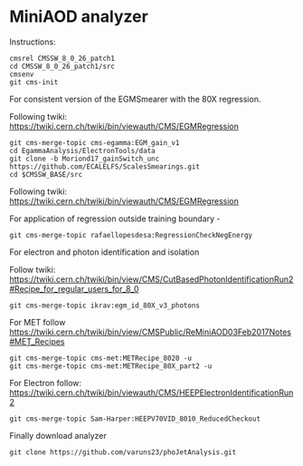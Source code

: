 # MiniAOD analyzer 

Instructions:
```
cmsrel CMSSW_8_0_26_patch1
cd CMSSW_8_0_26_patch1/src
cmsenv
git cms-init
```

For consistent version of the EGMSmearer with the 80X regression.

Following twiki: https://twiki.cern.ch/twiki/bin/viewauth/CMS/EGMRegression
```
git cms-merge-topic cms-egamma:EGM_gain_v1
cd EgammaAnalysis/ElectronTools/data
git clone -b Moriond17_gainSwitch_unc https://github.com/ECALELFS/ScalesSmearings.git
cd $CMSSW_BASE/src
```

Following twiki: https://twiki.cern.ch/twiki/bin/viewauth/CMS/EGMRegression

For application of regression outside training boundary -
```
git cms-merge-topic rafaellopesdesa:RegressionCheckNegEnergy
```

For electron and photon identification and isolation

Follow twiki: https://twiki.cern.ch/twiki/bin/view/CMS/CutBasedPhotonIdentificationRun2#Recipe_for_regular_users_for_8_0
```
git cms-merge-topic ikrav:egm_id_80X_v3_photons
```
 
For MET follow https://twiki.cern.ch/twiki/bin/view/CMSPublic/ReMiniAOD03Feb2017Notes#MET_Recipes
```
git cms-merge-topic cms-met:METRecipe_8020 -u
git cms-merge-topic cms-met:METRecipe_80X_part2 -u
```
                                                                                                                                                                                   
For Electron follow: https://twiki.cern.ch/twiki/bin/viewauth/CMS/HEEPElectronIdentificationRun2
```
git cms-merge-topic Sam-Harper:HEEPV70VID_8010_ReducedCheckout
```
Finally download analyzer
```
git clone https://github.com/varuns23/phoJetAnalysis.git
```
